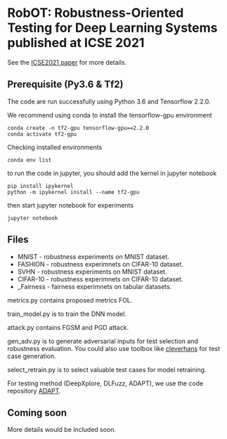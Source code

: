 # RobOT: Robustness-Oriented Testing for Deep Learning Systems published at ICSE 2021
See the <a href="https://arxiv.org/pdf/2102.05913.pdf" target="_blank">ICSE2021 paper</a>  for more details. 

## Prerequisite (Py3.6 & Tf2)
The code are run successfully using Python 3.6 and Tensorflow 2.2.0.

We recommend using conda to install the tensorflow-gpu environment
```shell
conda create -n tf2-gpu tensorflow-gpu==2.2.0
conda activate tf2-gpu
```

Checking installed environments
```shell
conda env list
```

to run the code in jupyter, you should add the kernel in jupyter notebook 
```
pip install ipykernel
python -m ipykernel install --name tf2-gpu
```

then start jupyter notebook for experiments
```
jupyter notebook
```

## Files
- MNIST - robustness experiments on MNIST dataset.
- FASHION - robustness experimnets on CIFAR-10 dataset.
- SVHN - robustness experiments on MNIST dataset.
- CIFAR-10 - robustness experimnets on CIFAR-10 dataset.
- _Fairness - fairness experimnets on tabular datasets. 

metrics.py contains proposed metrics FOL. 

train_model.py is to train the DNN model.

attack.py contains FGSM and PGD attack. 

gen_adv.py is to generate adversarial inputs for test selection and robustness evaluation. You could also use toolbox like <a href="https://github.com/cleverhans-lab/cleverhans" target="_blank">cleverhans</a> for test case generation. 

select_retrain.py is to select valuable test cases for model retraining. 

For testing method (DeepXplore, DLFuzz, ADAPT), we use the code repository <a href="https://github.com/kupl/ADAPT" target="_blank">ADAPT</a>. 

## Coming soon
More details would be included soon. 





